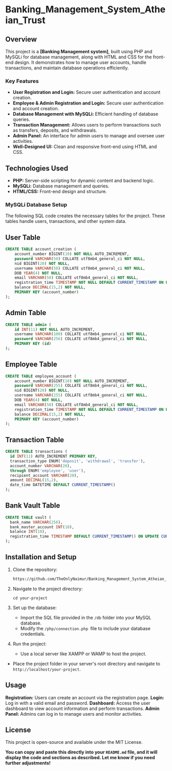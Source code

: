 # Banking_Management_System_Atheian_Trust

## Overview

This project is a **[Banking Management system]**, built using PHP and MySQLi for database management, along with HTML and CSS for the front-end design. It demonstrates how to manage user accounts, handle transactions, and maintain database operations efficiently.

### Key Features

- **User Registration and Login:** Secure user authentication and account creation.
- **Employee & Admin Registration and Login:** Secure user authentication and account creation.
- **Database Management with MySQLi:** Efficient handling of database queries.
- **Transaction Management:** Allows users to perform transactions such as transfers, deposits, and withdrawals.
- **Admin Panel:** An interface for admin users to manage and oversee user activities.
- **Well-Designed UI:** Clean and responsive front-end using HTML and CSS.

## Technologies Used

- **PHP:** Server-side scripting for dynamic content and backend logic.
- **MySQLi:** Database management and queries.
- **HTML/CSS:** Front-end design and structure.


### MySQLi Database Setup

The following SQL code creates the necessary tables for the project. These tables handle users, transactions, and other system data.

## User Table

```sql
CREATE TABLE account_creation (
    account_number BIGINT(10) NOT NULL AUTO_INCREMENT,
    password VARCHAR(50) COLLATE utf8mb4_general_ci NOT NULL,
    nid BIGINT(20) NOT NULL,
    username VARCHAR(50) COLLATE utf8mb4_general_ci NOT NULL,
    DOB YEAR(4) NOT NULL,
    email VARCHAR(50) COLLATE utf8mb4_general_ci NOT NULL,
    registration_time TIMESTAMP NOT NULL DEFAULT CURRENT_TIMESTAMP ON UPDATE CURRENT_TIMESTAMP,
    balance DECIMAL(15,2) NOT NULL,
    PRIMARY KEY (account_number)
);


```
## Admin Table

```sql
CREATE TABLE admin (
    id INT(11) NOT NULL AUTO_INCREMENT,
    username VARCHAR(100) COLLATE utf8mb4_general_ci NOT NULL,
    password VARCHAR(256) COLLATE utf8mb4_general_ci NOT NULL,
    PRIMARY KEY (id)
);


```
## Employee Table

```sql
CREATE TABLE employee_account (
    account_number BIGINT(10) NOT NULL AUTO_INCREMENT,
    password VARCHAR(255) COLLATE utf8mb4_general_ci NOT NULL,
    nid BIGINT(20) NOT NULL,
    username VARCHAR(255) COLLATE utf8mb4_general_ci NOT NULL,
    DOB YEAR(4) NOT NULL,
    email VARCHAR(50) COLLATE utf8mb4_general_ci NOT NULL,
    registration_time TIMESTAMP NOT NULL DEFAULT CURRENT_TIMESTAMP ON UPDATE CURRENT_TIMESTAMP,
    balance DECIMAL(15,2) NOT NULL,
    PRIMARY KEY (account_number)
);


```
## Transaction Table

```sql
CREATE TABLE transactions (
  id INT(11) AUTO_INCREMENT PRIMARY KEY,
  transaction_type ENUM('deposit', 'withdrawal', 'transfer'),
  account_number VARCHAR(20),
  through ENUM('employee', 'user'),
  recipient_account VARCHAR(20),
  amount DECIMAL(15,2),
  date_time DATETIME DEFAULT CURRENT_TIMESTAMP()
);

```
## Bank Vault Table

```sql
CREATE TABLE vault (
  bank_name VARCHAR(256),
  bank_master_account INT(10),
  balance INT(10),
  registration_time TIMESTAMP DEFAULT CURRENT_TIMESTAMP() ON UPDATE CURRENT_TIMESTAMP()
);

```
## Installation and Setup

1. Clone the repository:
    ```bash
   https://github.com/TheOnlyNaimur/Banking_Management_System_Atheian_Trust.git
    ```
2. Navigate to the project directory:
   ```
   cd your-project
   ```
3. Set up the database:
   - Import the SQL file provided in the ```/db``` folder into your MySQL database.
   - Modify the ```/php/connection.php ```file to include your database credentials.

4. Run the project:
   - Use a local server like XAMPP or WAMP to host the project.
  - Place the project folder in your server's root directory and navigate to ```http://localhost/your-project```.

## Usage

**Registration:** Users can create an account via the registration page.
**Login:** Log in with a valid email and password.
**Dashboard:** Access the user dashboard to view account information and perform transactions.
**Admin Panel:** Admins can log in to manage users and monitor activities.

## License
This project is open-source and available under the MIT License.


**You can copy and paste this directly into your `README.md` file, and it will display the code and sections as described. Let me know if you need further adjustments!**



